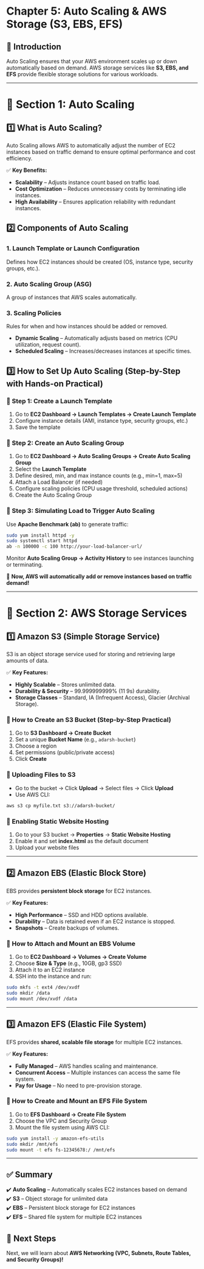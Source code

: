 # **Chapter 5: Auto Scaling & AWS Storage (S3, EBS, EFS)**

## **📌 Introduction**
Auto Scaling ensures that your AWS environment scales up or down automatically based on demand. AWS storage services like **S3, EBS, and EFS** provide flexible storage solutions for various workloads.

---

# **🔹 Section 1: Auto Scaling**

## **1️⃣ What is Auto Scaling?**
Auto Scaling allows AWS to automatically adjust the number of EC2 instances based on traffic demand to ensure optimal performance and cost efficiency.

✅ **Key Benefits:**
- **Scalability** – Adjusts instance count based on traffic load.
- **Cost Optimization** – Reduces unnecessary costs by terminating idle instances.
- **High Availability** – Ensures application reliability with redundant instances.

## **2️⃣ Components of Auto Scaling**
### **1. Launch Template or Launch Configuration**
Defines how EC2 instances should be created (OS, instance type, security groups, etc.).

### **2. Auto Scaling Group (ASG)**
A group of instances that AWS scales automatically.

### **3. Scaling Policies**
Rules for when and how instances should be added or removed.
- **Dynamic Scaling** – Automatically adjusts based on metrics (CPU utilization, request count).
- **Scheduled Scaling** – Increases/decreases instances at specific times.

## **3️⃣ How to Set Up Auto Scaling (Step-by-Step with Hands-on Practical)**
### **🔹 Step 1: Create a Launch Template**
1. Go to **EC2 Dashboard → Launch Templates → Create Launch Template**
2. Configure instance details (AMI, instance type, security groups, etc.)
3. Save the template

### **🔹 Step 2: Create an Auto Scaling Group**
1. Go to **EC2 Dashboard → Auto Scaling Groups → Create Auto Scaling Group**
2. Select the **Launch Template**
3. Define desired, min, and max instance counts (e.g., min=1, max=5)
4. Attach a Load Balancer (if needed)
5. Configure scaling policies (CPU usage threshold, scheduled actions)
6. Create the Auto Scaling Group

### **🔹 Step 3: Simulating Load to Trigger Auto Scaling**
Use **Apache Benchmark (ab)** to generate traffic:
```sh
sudo yum install httpd -y
sudo systemctl start httpd
ab -n 100000 -c 100 http://your-load-balancer-url/
```
Monitor **Auto Scaling Group → Activity History** to see instances launching or terminating.

📌 **Now, AWS will automatically add or remove instances based on traffic demand!**

---

# **🔹 Section 2: AWS Storage Services**

## **1️⃣ Amazon S3 (Simple Storage Service)**
S3 is an object storage service used for storing and retrieving large amounts of data.

✅ **Key Features:**
- **Highly Scalable** – Stores unlimited data.
- **Durability & Security** – 99.999999999% (11 9s) durability.
- **Storage Classes** – Standard, IA (Infrequent Access), Glacier (Archival Storage).

### **📌 How to Create an S3 Bucket (Step-by-Step Practical)**
1. Go to **S3 Dashboard → Create Bucket**
2. Set a unique **Bucket Name** (e.g., `adarsh-bucket`)
3. Choose a region
4. Set permissions (public/private access)
5. Click **Create**

### **📌 Uploading Files to S3**
- Go to the bucket → Click **Upload** → Select files → Click **Upload**
- Use AWS CLI:
```sh
aws s3 cp myfile.txt s3://adarsh-bucket/
```

### **📌 Enabling Static Website Hosting**
1. Go to your S3 bucket → **Properties** → **Static Website Hosting**
2. Enable it and set **index.html** as the default document
3. Upload your website files

---

## **2️⃣ Amazon EBS (Elastic Block Store)**
EBS provides **persistent block storage** for EC2 instances.

✅ **Key Features:**
- **High Performance** – SSD and HDD options available.
- **Durability** – Data is retained even if an EC2 instance is stopped.
- **Snapshots** – Create backups of volumes.

### **📌 How to Attach and Mount an EBS Volume**
1. Go to **EC2 Dashboard → Volumes → Create Volume**
2. Choose **Size & Type** (e.g., 10GB, gp3 SSD)
3. Attach it to an EC2 instance
4. SSH into the instance and run:
```sh
sudo mkfs -t ext4 /dev/xvdf
sudo mkdir /data
sudo mount /dev/xvdf /data
```

---

## **3️⃣ Amazon EFS (Elastic File System)**
EFS provides **shared, scalable file storage** for multiple EC2 instances.

✅ **Key Features:**
- **Fully Managed** – AWS handles scaling and maintenance.
- **Concurrent Access** – Multiple instances can access the same file system.
- **Pay for Usage** – No need to pre-provision storage.

### **📌 How to Create and Mount an EFS File System**
1. Go to **EFS Dashboard → Create File System**
2. Choose the VPC and Security Group
3. Mount the file system using AWS CLI:
```sh
sudo yum install -y amazon-efs-utils
sudo mkdir /mnt/efs
sudo mount -t efs fs-12345678:/ /mnt/efs
```

---

## **✅ Summary**
✔️ **Auto Scaling** – Automatically scales EC2 instances based on demand  
✔️ **S3** – Object storage for unlimited data  
✔️ **EBS** – Persistent block storage for EC2 instances  
✔️ **EFS** – Shared file system for multiple EC2 instances  

## **🚀 Next Steps**
Next, we will learn about **AWS Networking (VPC, Subnets, Route Tables, and Security Groups)!**

